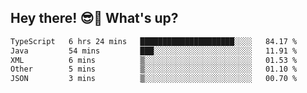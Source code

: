 ## Hey there! 😎👋 What's up?

<!--START_SECTION:waka-->

```txt
TypeScript   6 hrs 24 mins   █████████████████████░░░░   84.17 %
Java         54 mins         ███░░░░░░░░░░░░░░░░░░░░░░   11.91 %
XML          6 mins          ▒░░░░░░░░░░░░░░░░░░░░░░░░   01.53 %
Other        5 mins          ▒░░░░░░░░░░░░░░░░░░░░░░░░   01.10 %
JSON         3 mins          ▒░░░░░░░░░░░░░░░░░░░░░░░░   00.70 %
```

<!--END_SECTION:waka-->
